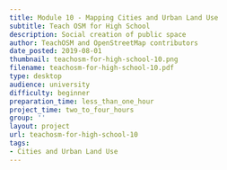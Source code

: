 ```yaml
---
title: Module 10 - Mapping Cities and Urban Land Use
subtitle: Teach OSM for High School
description: Social creation of public space
author: TeachOSM and OpenStreetMap contributors
date_posted: 2019-08-01
thumbnail: teachosm-for-high-school-10.png
filename: teachosm-for-high-school-10.pdf
type: desktop
audience: university
difficulty: beginner
preparation_time: less_than_one_hour
project_time: two_to_four_hours
group: ''
layout: project
url: teachosm-for-high-school-10
tags:
- Cities and Urban Land Use
---
```


